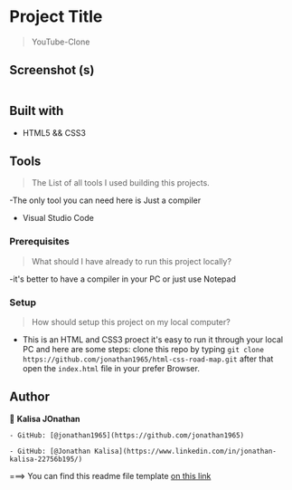 # Project Title
> YouTube-Clone

## Screenshot (s)
![]()

## Built with

- HTML5 && CSS3

## Tools
> The List of all tools I used building this projects.

  -The only tool you can need here is Just a  compiler

  * Visual Studio Code

### Prerequisites

> What should I have already to run this project locally?
  
  -it's better to have a compiler in your PC or just use Notepad 

### Setup
> How should setup this project on my local computer?

  - This is an HTML and CSS3 proect it's easy to run it through your local PC and here are some steps:
	clone this repo by typing `git clone https://github.com/jonathan1965/html-css-road-map.git` after that open the `index.html` file in your prefer Browser.

## Author 

👤 **Kalisa JOnathan**

    - GitHub: [@jonathan1965](https://github.com/jonathan1965)

    - GitHub: [@Jonathan Kalisa](https://www.linkedin.com/in/jonathan-kalisa-22756b195/)
	

===> You can find this readme file template [on this link](https://github.com/nezago/nezago-guidelines/wiki/Readme-file-template)